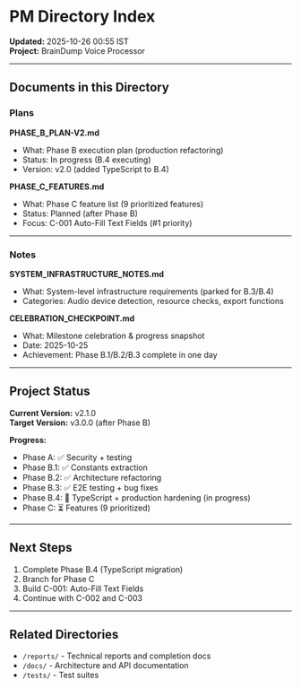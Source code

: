 # PM Directory Index

**Updated:** 2025-10-26 00:55 IST  
**Project:** BrainDump Voice Processor  

---

## Documents in this Directory

### Plans

**PHASE_B_PLAN-V2.md**
- What: Phase B execution plan (production refactoring)
- Status: In progress (B.4 executing)
- Version: v2.0 (added TypeScript to B.4)

**PHASE_C_FEATURES.md**
- What: Phase C feature list (9 prioritized features)
- Status: Planned (after Phase B)
- Focus: C-001 Auto-Fill Text Fields (#1 priority)

---

### Notes

**SYSTEM_INFRASTRUCTURE_NOTES.md**
- What: System-level infrastructure requirements (parked for B.3/B.4)
- Categories: Audio device detection, resource checks, export functions

**CELEBRATION_CHECKPOINT.md**
- What: Milestone celebration & progress snapshot
- Date: 2025-10-25
- Achievement: Phase B.1/B.2/B.3 complete in one day

---

## Project Status

**Current Version:** v2.1.0  
**Target Version:** v3.0.0 (after Phase B)  

**Progress:**
- Phase A: ✅ Security + testing
- Phase B.1: ✅ Constants extraction
- Phase B.2: ✅ Architecture refactoring
- Phase B.3: ✅ E2E testing + bug fixes
- Phase B.4: 🔄 TypeScript + production hardening (in progress)
- Phase C: ⏳ Features (9 prioritized)

---

## Next Steps

1. Complete Phase B.4 (TypeScript migration)
2. Branch for Phase C
3. Build C-001: Auto-Fill Text Fields
4. Continue with C-002 and C-003

---

## Related Directories

- `/reports/` - Technical reports and completion docs
- `/docs/` - Architecture and API documentation
- `/tests/` - Test suites
